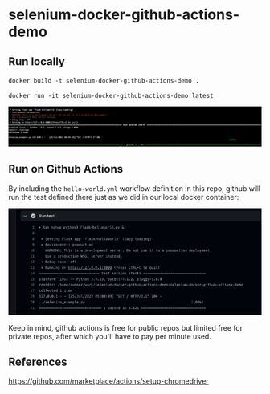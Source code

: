 # selenium-docker-github-actions-demo

## Run locally

```
docker build -t selenium-docker-github-actions-demo .
```

```
docker run -it selenium-docker-github-actions-demo:latest
```

![](assets/README-58d02.png)

## Run on Github Actions

By including the `hello-world.yml` workflow definition in this repo, github will run the test defined there just as we did in our local docker container:

![](assets/README-ff708.png)

Keep in mind, github actions is free for public repos but limited free for private repos, after which you'll have to pay per minute used.

## References

https://github.com/marketplace/actions/setup-chromedriver

